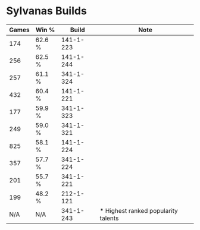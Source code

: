 # Sylvanas Builds

Games  | Win %  | Build     | Note
-----  | -----  | -----     | ----
174    | 62.6 % | 141-1-223 | 
256    | 62.5 % | 141-1-244 | 
257    | 61.1 % | 341-1-324 | 
432    | 60.4 % | 141-1-221 | 
177    | 59.9 % | 341-1-323 | 
249    | 59.0 % | 341-1-321 | 
825    | 58.1 % | 141-1-224 | 
357    | 57.7 % | 341-1-224 | 
201    | 55.7 % | 341-1-221 | 
199    | 48.2 % | 212-1-121 | 
N/A    | N/A    | 341-1-243 | * Highest ranked popularity talents
